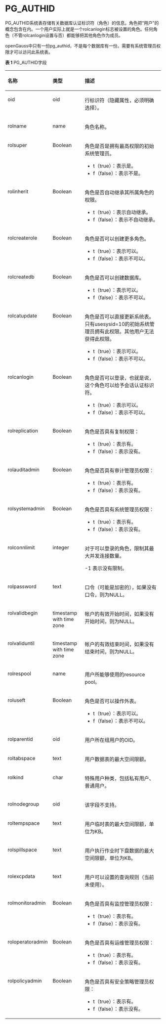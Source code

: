# PG\_AUTHID<a name="ZH-CN_TOPIC_0289900706"></a>

PG\_AUTHID系统表存储有关数据库认证标识符（角色）的信息。角色把“用户”的概念包含在内。一个用户实际上就是一个rolcanlogin标志被设置的角色。任何角色（不管rolcanlogin设置与否）都能够把其他角色作为成员。

openGauss中只有一份pg\_authid，不是每个数据库有一份。需要有系统管理员权限才可以访问此系统表。

**表 1**  PG\_AUTHID字段

<a name="zh-cn_topic_0283137725_zh-cn_topic_0237122273_zh-cn_topic_0059778259_t2fff231eb1ce4252816223b71602e6ab"></a>
<table><thead align="left"><tr id="zh-cn_topic_0283137725_zh-cn_topic_0237122273_zh-cn_topic_0059778259_r467d6af826104ad995f661de4948b1d2"><th class="cellrowborder" valign="top" width="20.49%" id="mcps1.2.4.1.1"><p id="zh-cn_topic_0283137725_zh-cn_topic_0237122273_zh-cn_topic_0059778259_aef2c923ff38241f2aeb0c5d9d1861107"><a name="zh-cn_topic_0283137725_zh-cn_topic_0237122273_zh-cn_topic_0059778259_aef2c923ff38241f2aeb0c5d9d1861107"></a><a name="zh-cn_topic_0283137725_zh-cn_topic_0237122273_zh-cn_topic_0059778259_aef2c923ff38241f2aeb0c5d9d1861107"></a>名称</p>
</th>
<th class="cellrowborder" valign="top" width="21.13%" id="mcps1.2.4.1.2"><p id="zh-cn_topic_0283137725_zh-cn_topic_0237122273_zh-cn_topic_0059778259_a09099cc88c3e4c808a9b05889733aa92"><a name="zh-cn_topic_0283137725_zh-cn_topic_0237122273_zh-cn_topic_0059778259_a09099cc88c3e4c808a9b05889733aa92"></a><a name="zh-cn_topic_0283137725_zh-cn_topic_0237122273_zh-cn_topic_0059778259_a09099cc88c3e4c808a9b05889733aa92"></a>类型</p>
</th>
<th class="cellrowborder" valign="top" width="58.379999999999995%" id="mcps1.2.4.1.3"><p id="zh-cn_topic_0283137725_zh-cn_topic_0237122273_zh-cn_topic_0059778259_a0f299de4ef4741fdad6f373eefec85e5"><a name="zh-cn_topic_0283137725_zh-cn_topic_0237122273_zh-cn_topic_0059778259_a0f299de4ef4741fdad6f373eefec85e5"></a><a name="zh-cn_topic_0283137725_zh-cn_topic_0237122273_zh-cn_topic_0059778259_a0f299de4ef4741fdad6f373eefec85e5"></a>描述</p>
</th>
</tr>
</thead>
<tbody><tr id="zh-cn_topic_0283137725_zh-cn_topic_0237122273_zh-cn_topic_0059778259_r2999ac14dd104c2f9556f5b1a257d068"><td class="cellrowborder" valign="top" width="20.49%" headers="mcps1.2.4.1.1 "><p id="zh-cn_topic_0283137725_zh-cn_topic_0237122273_zh-cn_topic_0059778259_a5a31d0f121244e7f893efcd027fe3df1"><a name="zh-cn_topic_0283137725_zh-cn_topic_0237122273_zh-cn_topic_0059778259_a5a31d0f121244e7f893efcd027fe3df1"></a><a name="zh-cn_topic_0283137725_zh-cn_topic_0237122273_zh-cn_topic_0059778259_a5a31d0f121244e7f893efcd027fe3df1"></a>oid</p>
</td>
<td class="cellrowborder" valign="top" width="21.13%" headers="mcps1.2.4.1.2 "><p id="zh-cn_topic_0283137725_zh-cn_topic_0237122273_zh-cn_topic_0059778259_a76e99ac8f3eb4810a5dec895a38ce0c3"><a name="zh-cn_topic_0283137725_zh-cn_topic_0237122273_zh-cn_topic_0059778259_a76e99ac8f3eb4810a5dec895a38ce0c3"></a><a name="zh-cn_topic_0283137725_zh-cn_topic_0237122273_zh-cn_topic_0059778259_a76e99ac8f3eb4810a5dec895a38ce0c3"></a>oid</p>
</td>
<td class="cellrowborder" valign="top" width="58.379999999999995%" headers="mcps1.2.4.1.3 "><p id="zh-cn_topic_0283137725_zh-cn_topic_0237122273_zh-cn_topic_0059778259_a12ae5fa1dc394b27ab6eeaa7f74f7120"><a name="zh-cn_topic_0283137725_zh-cn_topic_0237122273_zh-cn_topic_0059778259_a12ae5fa1dc394b27ab6eeaa7f74f7120"></a><a name="zh-cn_topic_0283137725_zh-cn_topic_0237122273_zh-cn_topic_0059778259_a12ae5fa1dc394b27ab6eeaa7f74f7120"></a>行标识符（隐藏属性，必须明确选择）。</p>
</td>
</tr>
<tr id="zh-cn_topic_0283137725_zh-cn_topic_0237122273_zh-cn_topic_0059778259_r34f541c8a9a84a3bb919158aa9f2c9dc"><td class="cellrowborder" valign="top" width="20.49%" headers="mcps1.2.4.1.1 "><p id="zh-cn_topic_0283137725_zh-cn_topic_0237122273_zh-cn_topic_0059778259_a2eb221a7d29e45a795857b755f467bf6"><a name="zh-cn_topic_0283137725_zh-cn_topic_0237122273_zh-cn_topic_0059778259_a2eb221a7d29e45a795857b755f467bf6"></a><a name="zh-cn_topic_0283137725_zh-cn_topic_0237122273_zh-cn_topic_0059778259_a2eb221a7d29e45a795857b755f467bf6"></a>rolname</p>
</td>
<td class="cellrowborder" valign="top" width="21.13%" headers="mcps1.2.4.1.2 "><p id="zh-cn_topic_0283137725_zh-cn_topic_0237122273_zh-cn_topic_0059778259_a54fa9a8f19a34f9db1138d97351e95ef"><a name="zh-cn_topic_0283137725_zh-cn_topic_0237122273_zh-cn_topic_0059778259_a54fa9a8f19a34f9db1138d97351e95ef"></a><a name="zh-cn_topic_0283137725_zh-cn_topic_0237122273_zh-cn_topic_0059778259_a54fa9a8f19a34f9db1138d97351e95ef"></a>name</p>
</td>
<td class="cellrowborder" valign="top" width="58.379999999999995%" headers="mcps1.2.4.1.3 "><p id="zh-cn_topic_0283137725_zh-cn_topic_0237122273_zh-cn_topic_0059778259_ada6702ab236c4991a6d289b31ef1b9a8"><a name="zh-cn_topic_0283137725_zh-cn_topic_0237122273_zh-cn_topic_0059778259_ada6702ab236c4991a6d289b31ef1b9a8"></a><a name="zh-cn_topic_0283137725_zh-cn_topic_0237122273_zh-cn_topic_0059778259_ada6702ab236c4991a6d289b31ef1b9a8"></a>角色名称。</p>
</td>
</tr>
<tr id="zh-cn_topic_0283137725_zh-cn_topic_0237122273_zh-cn_topic_0059778259_rd85d78d37d2446fc924699d7678576ac"><td class="cellrowborder" valign="top" width="20.49%" headers="mcps1.2.4.1.1 "><p id="zh-cn_topic_0283137725_zh-cn_topic_0237122273_zh-cn_topic_0059778259_a7cb8a3c2cac04f6f81a3c4c2f31c1705"><a name="zh-cn_topic_0283137725_zh-cn_topic_0237122273_zh-cn_topic_0059778259_a7cb8a3c2cac04f6f81a3c4c2f31c1705"></a><a name="zh-cn_topic_0283137725_zh-cn_topic_0237122273_zh-cn_topic_0059778259_a7cb8a3c2cac04f6f81a3c4c2f31c1705"></a>rolsuper</p>
</td>
<td class="cellrowborder" valign="top" width="21.13%" headers="mcps1.2.4.1.2 "><p id="zh-cn_topic_0283137725_zh-cn_topic_0237122273_zh-cn_topic_0059778259_a479fab130e4b480784110827905e9854"><a name="zh-cn_topic_0283137725_zh-cn_topic_0237122273_zh-cn_topic_0059778259_a479fab130e4b480784110827905e9854"></a><a name="zh-cn_topic_0283137725_zh-cn_topic_0237122273_zh-cn_topic_0059778259_a479fab130e4b480784110827905e9854"></a><span id="zh-cn_topic_0283137725_zh-cn_topic_0237122273_text1529361714267"><a name="zh-cn_topic_0283137725_zh-cn_topic_0237122273_text1529361714267"></a><a name="zh-cn_topic_0283137725_zh-cn_topic_0237122273_text1529361714267"></a>Boolean</span></p>
</td>
<td class="cellrowborder" valign="top" width="58.379999999999995%" headers="mcps1.2.4.1.3 "><p id="zh-cn_topic_0283137725_zh-cn_topic_0237122273_zh-cn_topic_0059778259_a7ac956554dd74c8f948a90ec1483d1fc"><a name="zh-cn_topic_0283137725_zh-cn_topic_0237122273_zh-cn_topic_0059778259_a7ac956554dd74c8f948a90ec1483d1fc"></a><a name="zh-cn_topic_0283137725_zh-cn_topic_0237122273_zh-cn_topic_0059778259_a7ac956554dd74c8f948a90ec1483d1fc"></a>角色是否是拥有最高权限的初始系统管理员。</p>
<a name="ul5981193915612"></a><a name="ul5981193915612"></a><ul id="ul5981193915612"><li>t（true）：表示是。</li><li>f（false）：表示不是。</li></ul>
</td>
</tr>
<tr id="zh-cn_topic_0283137725_zh-cn_topic_0237122273_zh-cn_topic_0059778259_r9eeee50a21f849d380a480d31f3de9f5"><td class="cellrowborder" valign="top" width="20.49%" headers="mcps1.2.4.1.1 "><p id="zh-cn_topic_0283137725_zh-cn_topic_0237122273_zh-cn_topic_0059778259_a9452c73058434f3ba59d675dfc958d9b"><a name="zh-cn_topic_0283137725_zh-cn_topic_0237122273_zh-cn_topic_0059778259_a9452c73058434f3ba59d675dfc958d9b"></a><a name="zh-cn_topic_0283137725_zh-cn_topic_0237122273_zh-cn_topic_0059778259_a9452c73058434f3ba59d675dfc958d9b"></a>rolinherit</p>
</td>
<td class="cellrowborder" valign="top" width="21.13%" headers="mcps1.2.4.1.2 "><p id="zh-cn_topic_0283137725_zh-cn_topic_0237122273_zh-cn_topic_0059778259_a44ca42bbe60249d38adb387aa97bc755"><a name="zh-cn_topic_0283137725_zh-cn_topic_0237122273_zh-cn_topic_0059778259_a44ca42bbe60249d38adb387aa97bc755"></a><a name="zh-cn_topic_0283137725_zh-cn_topic_0237122273_zh-cn_topic_0059778259_a44ca42bbe60249d38adb387aa97bc755"></a><span id="zh-cn_topic_0283137725_zh-cn_topic_0237122273_text21921218162620"><a name="zh-cn_topic_0283137725_zh-cn_topic_0237122273_text21921218162620"></a><a name="zh-cn_topic_0283137725_zh-cn_topic_0237122273_text21921218162620"></a>Boolean</span></p>
</td>
<td class="cellrowborder" valign="top" width="58.379999999999995%" headers="mcps1.2.4.1.3 "><p id="zh-cn_topic_0283137725_zh-cn_topic_0237122273_zh-cn_topic_0059778259_a811d1a6153bd4ea9bc201ebf6cf9f6e1"><a name="zh-cn_topic_0283137725_zh-cn_topic_0237122273_zh-cn_topic_0059778259_a811d1a6153bd4ea9bc201ebf6cf9f6e1"></a><a name="zh-cn_topic_0283137725_zh-cn_topic_0237122273_zh-cn_topic_0059778259_a811d1a6153bd4ea9bc201ebf6cf9f6e1"></a>角色是否自动继承其所属角色的权限。</p>
<a name="ul8180154418619"></a><a name="ul8180154418619"></a><ul id="ul8180154418619"><li>t（true）：表示自动继承。</li><li>f（false）：表示不自动继承。</li></ul>
</td>
</tr>
<tr id="zh-cn_topic_0283137725_zh-cn_topic_0237122273_zh-cn_topic_0059778259_r14f01b45e9534781bd2733322aa4a542"><td class="cellrowborder" valign="top" width="20.49%" headers="mcps1.2.4.1.1 "><p id="zh-cn_topic_0283137725_zh-cn_topic_0237122273_zh-cn_topic_0059778259_ac0a5d4117433499f8c642382b9da94de"><a name="zh-cn_topic_0283137725_zh-cn_topic_0237122273_zh-cn_topic_0059778259_ac0a5d4117433499f8c642382b9da94de"></a><a name="zh-cn_topic_0283137725_zh-cn_topic_0237122273_zh-cn_topic_0059778259_ac0a5d4117433499f8c642382b9da94de"></a>rolcreaterole</p>
</td>
<td class="cellrowborder" valign="top" width="21.13%" headers="mcps1.2.4.1.2 "><p id="zh-cn_topic_0283137725_zh-cn_topic_0237122273_zh-cn_topic_0059778259_a8a84bebdfc7b4f0094f554fc60d007be"><a name="zh-cn_topic_0283137725_zh-cn_topic_0237122273_zh-cn_topic_0059778259_a8a84bebdfc7b4f0094f554fc60d007be"></a><a name="zh-cn_topic_0283137725_zh-cn_topic_0237122273_zh-cn_topic_0059778259_a8a84bebdfc7b4f0094f554fc60d007be"></a><span id="zh-cn_topic_0283137725_zh-cn_topic_0237122273_text18824118192620"><a name="zh-cn_topic_0283137725_zh-cn_topic_0237122273_text18824118192620"></a><a name="zh-cn_topic_0283137725_zh-cn_topic_0237122273_text18824118192620"></a>Boolean</span></p>
</td>
<td class="cellrowborder" valign="top" width="58.379999999999995%" headers="mcps1.2.4.1.3 "><p id="zh-cn_topic_0283137725_zh-cn_topic_0237122273_zh-cn_topic_0059778259_ad10dec07af1440be83dd96a60e8357a3"><a name="zh-cn_topic_0283137725_zh-cn_topic_0237122273_zh-cn_topic_0059778259_ad10dec07af1440be83dd96a60e8357a3"></a><a name="zh-cn_topic_0283137725_zh-cn_topic_0237122273_zh-cn_topic_0059778259_ad10dec07af1440be83dd96a60e8357a3"></a>角色是否可以创建更多角色。</p>
<a name="ul103054472616"></a><a name="ul103054472616"></a><ul id="ul103054472616"><li>t（true）：表示可以。</li><li>f（false）：表示不可以。</li></ul>
</td>
</tr>
<tr id="zh-cn_topic_0283137725_zh-cn_topic_0237122273_zh-cn_topic_0059778259_r20b9def80c334b4bafc9c367b672bc5d"><td class="cellrowborder" valign="top" width="20.49%" headers="mcps1.2.4.1.1 "><p id="zh-cn_topic_0283137725_zh-cn_topic_0237122273_zh-cn_topic_0059778259_a242a39403389400abf108026898fd51c"><a name="zh-cn_topic_0283137725_zh-cn_topic_0237122273_zh-cn_topic_0059778259_a242a39403389400abf108026898fd51c"></a><a name="zh-cn_topic_0283137725_zh-cn_topic_0237122273_zh-cn_topic_0059778259_a242a39403389400abf108026898fd51c"></a>rolcreatedb</p>
</td>
<td class="cellrowborder" valign="top" width="21.13%" headers="mcps1.2.4.1.2 "><p id="zh-cn_topic_0283137725_zh-cn_topic_0237122273_zh-cn_topic_0059778259_aca1469acfaf240e583a60338e993ec00"><a name="zh-cn_topic_0283137725_zh-cn_topic_0237122273_zh-cn_topic_0059778259_aca1469acfaf240e583a60338e993ec00"></a><a name="zh-cn_topic_0283137725_zh-cn_topic_0237122273_zh-cn_topic_0059778259_aca1469acfaf240e583a60338e993ec00"></a><span id="zh-cn_topic_0283137725_zh-cn_topic_0237122273_text1258112198262"><a name="zh-cn_topic_0283137725_zh-cn_topic_0237122273_text1258112198262"></a><a name="zh-cn_topic_0283137725_zh-cn_topic_0237122273_text1258112198262"></a>Boolean</span></p>
</td>
<td class="cellrowborder" valign="top" width="58.379999999999995%" headers="mcps1.2.4.1.3 "><p id="zh-cn_topic_0283137725_zh-cn_topic_0237122273_zh-cn_topic_0059778259_a4eccc2b2b42d4bcba75f261f89e0ae20"><a name="zh-cn_topic_0283137725_zh-cn_topic_0237122273_zh-cn_topic_0059778259_a4eccc2b2b42d4bcba75f261f89e0ae20"></a><a name="zh-cn_topic_0283137725_zh-cn_topic_0237122273_zh-cn_topic_0059778259_a4eccc2b2b42d4bcba75f261f89e0ae20"></a>角色是否可以创建数据库。</p>
<a name="ul828095015614"></a><a name="ul828095015614"></a><ul id="ul828095015614"><li>t（true）：表示可以。</li><li>f（false）：表示不可以。</li></ul>
</td>
</tr>
<tr id="zh-cn_topic_0283137725_zh-cn_topic_0237122273_zh-cn_topic_0059778259_r804e00eb30954331a7eee6d54e3a46ab"><td class="cellrowborder" valign="top" width="20.49%" headers="mcps1.2.4.1.1 "><p id="zh-cn_topic_0283137725_zh-cn_topic_0237122273_zh-cn_topic_0059778259_a949068ab084242aaa754082c74703b23"><a name="zh-cn_topic_0283137725_zh-cn_topic_0237122273_zh-cn_topic_0059778259_a949068ab084242aaa754082c74703b23"></a><a name="zh-cn_topic_0283137725_zh-cn_topic_0237122273_zh-cn_topic_0059778259_a949068ab084242aaa754082c74703b23"></a>rolcatupdate</p>
</td>
<td class="cellrowborder" valign="top" width="21.13%" headers="mcps1.2.4.1.2 "><p id="zh-cn_topic_0283137725_zh-cn_topic_0237122273_zh-cn_topic_0059778259_acba73cb2a60b470eb223b11fcb9df617"><a name="zh-cn_topic_0283137725_zh-cn_topic_0237122273_zh-cn_topic_0059778259_acba73cb2a60b470eb223b11fcb9df617"></a><a name="zh-cn_topic_0283137725_zh-cn_topic_0237122273_zh-cn_topic_0059778259_acba73cb2a60b470eb223b11fcb9df617"></a><span id="zh-cn_topic_0283137725_zh-cn_topic_0237122273_text8141152032618"><a name="zh-cn_topic_0283137725_zh-cn_topic_0237122273_text8141152032618"></a><a name="zh-cn_topic_0283137725_zh-cn_topic_0237122273_text8141152032618"></a>Boolean</span></p>
</td>
<td class="cellrowborder" valign="top" width="58.379999999999995%" headers="mcps1.2.4.1.3 "><p id="zh-cn_topic_0283137725_zh-cn_topic_0237122273_zh-cn_topic_0059778259_a99ef9ae1689f41f1ac8d15338dd526ae"><a name="zh-cn_topic_0283137725_zh-cn_topic_0237122273_zh-cn_topic_0059778259_a99ef9ae1689f41f1ac8d15338dd526ae"></a><a name="zh-cn_topic_0283137725_zh-cn_topic_0237122273_zh-cn_topic_0059778259_a99ef9ae1689f41f1ac8d15338dd526ae"></a>角色是否可以直接更新系统表。只有usesysid=10的初始系统管理员拥有此权限。其他用户无法获得此权限。</p>
<a name="ul566571518913"></a><a name="ul566571518913"></a><ul id="ul566571518913"><li>t（true）：表示可以。</li><li>f（false）：表示不可以。</li></ul>
</td>
</tr>
<tr id="zh-cn_topic_0283137725_zh-cn_topic_0237122273_zh-cn_topic_0059778259_rafcd772d10774a88a5f7371392cacefb"><td class="cellrowborder" valign="top" width="20.49%" headers="mcps1.2.4.1.1 "><p id="zh-cn_topic_0283137725_zh-cn_topic_0237122273_zh-cn_topic_0059778259_ae90becfd97b849d89b84e1f6ab23ffbe"><a name="zh-cn_topic_0283137725_zh-cn_topic_0237122273_zh-cn_topic_0059778259_ae90becfd97b849d89b84e1f6ab23ffbe"></a><a name="zh-cn_topic_0283137725_zh-cn_topic_0237122273_zh-cn_topic_0059778259_ae90becfd97b849d89b84e1f6ab23ffbe"></a>rolcanlogin</p>
</td>
<td class="cellrowborder" valign="top" width="21.13%" headers="mcps1.2.4.1.2 "><p id="zh-cn_topic_0283137725_zh-cn_topic_0237122273_zh-cn_topic_0059778259_a156553ecf56b4c2193bb3be605a60906"><a name="zh-cn_topic_0283137725_zh-cn_topic_0237122273_zh-cn_topic_0059778259_a156553ecf56b4c2193bb3be605a60906"></a><a name="zh-cn_topic_0283137725_zh-cn_topic_0237122273_zh-cn_topic_0059778259_a156553ecf56b4c2193bb3be605a60906"></a><span id="zh-cn_topic_0283137725_zh-cn_topic_0237122273_text939232018269"><a name="zh-cn_topic_0283137725_zh-cn_topic_0237122273_text939232018269"></a><a name="zh-cn_topic_0283137725_zh-cn_topic_0237122273_text939232018269"></a>Boolean</span></p>
</td>
<td class="cellrowborder" valign="top" width="58.379999999999995%" headers="mcps1.2.4.1.3 "><p id="zh-cn_topic_0283137725_zh-cn_topic_0237122273_zh-cn_topic_0059778259_af4d082857d17417189ad0f8897767b43"><a name="zh-cn_topic_0283137725_zh-cn_topic_0237122273_zh-cn_topic_0059778259_af4d082857d17417189ad0f8897767b43"></a><a name="zh-cn_topic_0283137725_zh-cn_topic_0237122273_zh-cn_topic_0059778259_af4d082857d17417189ad0f8897767b43"></a>角色是否可以登录，也就是说，这个角色可以给予会话认证标识符。</p>
<a name="ul77501918898"></a><a name="ul77501918898"></a><ul id="ul77501918898"><li>t（true）：表示可以。</li><li>f（false）：表示不可以。</li></ul>
</td>
</tr>
<tr id="zh-cn_topic_0283137725_zh-cn_topic_0237122273_zh-cn_topic_0059778259_rcc0c0f04c5ba4c00ba7eb1066e4d8fb2"><td class="cellrowborder" valign="top" width="20.49%" headers="mcps1.2.4.1.1 "><p id="zh-cn_topic_0283137725_zh-cn_topic_0237122273_zh-cn_topic_0059778259_ae8973b6667794914908d709da58c1003"><a name="zh-cn_topic_0283137725_zh-cn_topic_0237122273_zh-cn_topic_0059778259_ae8973b6667794914908d709da58c1003"></a><a name="zh-cn_topic_0283137725_zh-cn_topic_0237122273_zh-cn_topic_0059778259_ae8973b6667794914908d709da58c1003"></a>rolreplication</p>
</td>
<td class="cellrowborder" valign="top" width="21.13%" headers="mcps1.2.4.1.2 "><p id="zh-cn_topic_0283137725_zh-cn_topic_0237122273_zh-cn_topic_0059778259_abfbf36bfbd2b40058538f6b7ef8ab40a"><a name="zh-cn_topic_0283137725_zh-cn_topic_0237122273_zh-cn_topic_0059778259_abfbf36bfbd2b40058538f6b7ef8ab40a"></a><a name="zh-cn_topic_0283137725_zh-cn_topic_0237122273_zh-cn_topic_0059778259_abfbf36bfbd2b40058538f6b7ef8ab40a"></a><span id="zh-cn_topic_0283137725_zh-cn_topic_0237122273_text154561618142811"><a name="zh-cn_topic_0283137725_zh-cn_topic_0237122273_text154561618142811"></a><a name="zh-cn_topic_0283137725_zh-cn_topic_0237122273_text154561618142811"></a>Boolean</span></p>
</td>
<td class="cellrowborder" valign="top" width="58.379999999999995%" headers="mcps1.2.4.1.3 "><p id="zh-cn_topic_0283137725_zh-cn_topic_0237122273_zh-cn_topic_0059778259_abafd18527b4241d79bf432437152e8f3"><a name="zh-cn_topic_0283137725_zh-cn_topic_0237122273_zh-cn_topic_0059778259_abafd18527b4241d79bf432437152e8f3"></a><a name="zh-cn_topic_0283137725_zh-cn_topic_0237122273_zh-cn_topic_0059778259_abafd18527b4241d79bf432437152e8f3"></a>角色是否具有复制权限：</p>
<a name="ul74191217181317"></a><a name="ul74191217181317"></a><ul id="ul74191217181317"><li>t（true）：表示有。</li><li>f（false）：表示没有。</li></ul>
</td>
</tr>
<tr id="zh-cn_topic_0283137725_zh-cn_topic_0237122273_zh-cn_topic_0059778259_ra9ea4c9f35574b62a0e587ee1f72a666"><td class="cellrowborder" valign="top" width="20.49%" headers="mcps1.2.4.1.1 "><p id="zh-cn_topic_0283137725_zh-cn_topic_0237122273_zh-cn_topic_0059778259_a40d57eee5b90438294723a59ce0aae56"><a name="zh-cn_topic_0283137725_zh-cn_topic_0237122273_zh-cn_topic_0059778259_a40d57eee5b90438294723a59ce0aae56"></a><a name="zh-cn_topic_0283137725_zh-cn_topic_0237122273_zh-cn_topic_0059778259_a40d57eee5b90438294723a59ce0aae56"></a>rolauditadmin</p>
</td>
<td class="cellrowborder" valign="top" width="21.13%" headers="mcps1.2.4.1.2 "><p id="zh-cn_topic_0283137725_zh-cn_topic_0237122273_zh-cn_topic_0059778259_aaf2b96e107c3415cab46affd03a409ef"><a name="zh-cn_topic_0283137725_zh-cn_topic_0237122273_zh-cn_topic_0059778259_aaf2b96e107c3415cab46affd03a409ef"></a><a name="zh-cn_topic_0283137725_zh-cn_topic_0237122273_zh-cn_topic_0059778259_aaf2b96e107c3415cab46affd03a409ef"></a><span id="zh-cn_topic_0283137725_zh-cn_topic_0237122273_text3787113812318"><a name="zh-cn_topic_0283137725_zh-cn_topic_0237122273_text3787113812318"></a><a name="zh-cn_topic_0283137725_zh-cn_topic_0237122273_text3787113812318"></a>Boolean</span></p>
</td>
<td class="cellrowborder" valign="top" width="58.379999999999995%" headers="mcps1.2.4.1.3 "><p id="zh-cn_topic_0283137725_zh-cn_topic_0237122273_zh-cn_topic_0059778259_a41d4ed926499443db78b94fb3a7269e3"><a name="zh-cn_topic_0283137725_zh-cn_topic_0237122273_zh-cn_topic_0059778259_a41d4ed926499443db78b94fb3a7269e3"></a><a name="zh-cn_topic_0283137725_zh-cn_topic_0237122273_zh-cn_topic_0059778259_a41d4ed926499443db78b94fb3a7269e3"></a>角色是否具有审计管理员权限：</p>
<a name="ul443911410138"></a><a name="ul443911410138"></a><ul id="ul443911410138"><li>t（true）：表示有。</li><li>f（false）：表示没有。</li></ul>
</td>
</tr>
<tr id="zh-cn_topic_0283137725_zh-cn_topic_0237122273_zh-cn_topic_0059778259_re786a5d5da1e4926b5de9bc98fb17351"><td class="cellrowborder" valign="top" width="20.49%" headers="mcps1.2.4.1.1 "><p id="zh-cn_topic_0283137725_zh-cn_topic_0237122273_zh-cn_topic_0059778259_aa2a1436e95684c68b1b4aae79ee6a685"><a name="zh-cn_topic_0283137725_zh-cn_topic_0237122273_zh-cn_topic_0059778259_aa2a1436e95684c68b1b4aae79ee6a685"></a><a name="zh-cn_topic_0283137725_zh-cn_topic_0237122273_zh-cn_topic_0059778259_aa2a1436e95684c68b1b4aae79ee6a685"></a>rolsystemadmin</p>
</td>
<td class="cellrowborder" valign="top" width="21.13%" headers="mcps1.2.4.1.2 "><p id="zh-cn_topic_0283137725_zh-cn_topic_0237122273_zh-cn_topic_0059778259_ae7401e3cddd44e268dc3c60a4ec8a912"><a name="zh-cn_topic_0283137725_zh-cn_topic_0237122273_zh-cn_topic_0059778259_ae7401e3cddd44e268dc3c60a4ec8a912"></a><a name="zh-cn_topic_0283137725_zh-cn_topic_0237122273_zh-cn_topic_0059778259_ae7401e3cddd44e268dc3c60a4ec8a912"></a><span id="zh-cn_topic_0283137725_zh-cn_topic_0237122273_text142514409319"><a name="zh-cn_topic_0283137725_zh-cn_topic_0237122273_text142514409319"></a><a name="zh-cn_topic_0283137725_zh-cn_topic_0237122273_text142514409319"></a>Boolean</span></p>
</td>
<td class="cellrowborder" valign="top" width="58.379999999999995%" headers="mcps1.2.4.1.3 "><p id="zh-cn_topic_0283137725_zh-cn_topic_0237122273_zh-cn_topic_0059778259_a439b425286cf40caa81b17d5db646b04"><a name="zh-cn_topic_0283137725_zh-cn_topic_0237122273_zh-cn_topic_0059778259_a439b425286cf40caa81b17d5db646b04"></a><a name="zh-cn_topic_0283137725_zh-cn_topic_0237122273_zh-cn_topic_0059778259_a439b425286cf40caa81b17d5db646b04"></a>角色是否具有系统管理员权限：</p>
<a name="ul72343150142"></a><a name="ul72343150142"></a><ul id="ul72343150142"><li>t（true）：表示有。</li><li>f（false）：表示没有。</li></ul>
</td>
</tr>
<tr id="zh-cn_topic_0283137725_zh-cn_topic_0237122273_zh-cn_topic_0059778259_r4595c950805246f794643eff37da790f"><td class="cellrowborder" valign="top" width="20.49%" headers="mcps1.2.4.1.1 "><p id="zh-cn_topic_0283137725_zh-cn_topic_0237122273_zh-cn_topic_0059778259_adc0c6df07a624d9c82418e035092f4f6"><a name="zh-cn_topic_0283137725_zh-cn_topic_0237122273_zh-cn_topic_0059778259_adc0c6df07a624d9c82418e035092f4f6"></a><a name="zh-cn_topic_0283137725_zh-cn_topic_0237122273_zh-cn_topic_0059778259_adc0c6df07a624d9c82418e035092f4f6"></a>rolconnlimit</p>
</td>
<td class="cellrowborder" valign="top" width="21.13%" headers="mcps1.2.4.1.2 "><p id="zh-cn_topic_0283137725_zh-cn_topic_0237122273_zh-cn_topic_0059778259_ac52abcd2ce874ef1a30c8e4a90bbc708"><a name="zh-cn_topic_0283137725_zh-cn_topic_0237122273_zh-cn_topic_0059778259_ac52abcd2ce874ef1a30c8e4a90bbc708"></a><a name="zh-cn_topic_0283137725_zh-cn_topic_0237122273_zh-cn_topic_0059778259_ac52abcd2ce874ef1a30c8e4a90bbc708"></a>integer</p>
</td>
<td class="cellrowborder" valign="top" width="58.379999999999995%" headers="mcps1.2.4.1.3 "><p id="zh-cn_topic_0283137725_zh-cn_topic_0237122273_zh-cn_topic_0059778259_a2c735a9965624bc79073c147653ce48e"><a name="zh-cn_topic_0283137725_zh-cn_topic_0237122273_zh-cn_topic_0059778259_a2c735a9965624bc79073c147653ce48e"></a><a name="zh-cn_topic_0283137725_zh-cn_topic_0237122273_zh-cn_topic_0059778259_a2c735a9965624bc79073c147653ce48e"></a>对于可以登录的角色，限制其最大并发连接数量。</p>
<p id="zh-cn_topic_0283137725_zh-cn_topic_0237122273_zh-cn_topic_0059778259_a685a95411d9549f0a5ded5362f10ef3e"><a name="zh-cn_topic_0283137725_zh-cn_topic_0237122273_zh-cn_topic_0059778259_a685a95411d9549f0a5ded5362f10ef3e"></a><a name="zh-cn_topic_0283137725_zh-cn_topic_0237122273_zh-cn_topic_0059778259_a685a95411d9549f0a5ded5362f10ef3e"></a>-1 表示没有限制。</p>
</td>
</tr>
<tr id="zh-cn_topic_0283137725_zh-cn_topic_0237122273_zh-cn_topic_0059778259_r6275ffffc4c54a7fbf734510c7f6f6a2"><td class="cellrowborder" valign="top" width="20.49%" headers="mcps1.2.4.1.1 "><p id="zh-cn_topic_0283137725_zh-cn_topic_0237122273_zh-cn_topic_0059778259_aa029549c40934a86a1d87aeba4384888"><a name="zh-cn_topic_0283137725_zh-cn_topic_0237122273_zh-cn_topic_0059778259_aa029549c40934a86a1d87aeba4384888"></a><a name="zh-cn_topic_0283137725_zh-cn_topic_0237122273_zh-cn_topic_0059778259_aa029549c40934a86a1d87aeba4384888"></a>rolpassword</p>
</td>
<td class="cellrowborder" valign="top" width="21.13%" headers="mcps1.2.4.1.2 "><p id="zh-cn_topic_0283137725_zh-cn_topic_0237122273_zh-cn_topic_0059778259_a2eff02923c314d689c9dc2d1487de41c"><a name="zh-cn_topic_0283137725_zh-cn_topic_0237122273_zh-cn_topic_0059778259_a2eff02923c314d689c9dc2d1487de41c"></a><a name="zh-cn_topic_0283137725_zh-cn_topic_0237122273_zh-cn_topic_0059778259_a2eff02923c314d689c9dc2d1487de41c"></a>text</p>
</td>
<td class="cellrowborder" valign="top" width="58.379999999999995%" headers="mcps1.2.4.1.3 "><p id="zh-cn_topic_0283137725_zh-cn_topic_0237122273_zh-cn_topic_0059778259_a9cf0bb3ca6eb4932b190388ddf51b32b"><a name="zh-cn_topic_0283137725_zh-cn_topic_0237122273_zh-cn_topic_0059778259_a9cf0bb3ca6eb4932b190388ddf51b32b"></a><a name="zh-cn_topic_0283137725_zh-cn_topic_0237122273_zh-cn_topic_0059778259_a9cf0bb3ca6eb4932b190388ddf51b32b"></a>口令（可能是加密的），如果没有口令，则为NULL。</p>
</td>
</tr>
<tr id="zh-cn_topic_0283137725_zh-cn_topic_0237122273_zh-cn_topic_0059778259_r5c73cff5463e4071901ce4872d446303"><td class="cellrowborder" valign="top" width="20.49%" headers="mcps1.2.4.1.1 "><p id="zh-cn_topic_0283137725_zh-cn_topic_0237122273_zh-cn_topic_0059778259_a873c0bae5ab24116ab4e3f2e4a54465e"><a name="zh-cn_topic_0283137725_zh-cn_topic_0237122273_zh-cn_topic_0059778259_a873c0bae5ab24116ab4e3f2e4a54465e"></a><a name="zh-cn_topic_0283137725_zh-cn_topic_0237122273_zh-cn_topic_0059778259_a873c0bae5ab24116ab4e3f2e4a54465e"></a>rolvalidbegin</p>
</td>
<td class="cellrowborder" valign="top" width="21.13%" headers="mcps1.2.4.1.2 "><p id="zh-cn_topic_0283137725_zh-cn_topic_0237122273_zh-cn_topic_0059778259_a31cd0cbfad4a46bd8c7cdad0b0c98488"><a name="zh-cn_topic_0283137725_zh-cn_topic_0237122273_zh-cn_topic_0059778259_a31cd0cbfad4a46bd8c7cdad0b0c98488"></a><a name="zh-cn_topic_0283137725_zh-cn_topic_0237122273_zh-cn_topic_0059778259_a31cd0cbfad4a46bd8c7cdad0b0c98488"></a>timestamp with time zone</p>
</td>
<td class="cellrowborder" valign="top" width="58.379999999999995%" headers="mcps1.2.4.1.3 "><p id="zh-cn_topic_0283137725_zh-cn_topic_0237122273_zh-cn_topic_0059778259_ab5eefe10320347e4974ef8879d5a5ea7"><a name="zh-cn_topic_0283137725_zh-cn_topic_0237122273_zh-cn_topic_0059778259_ab5eefe10320347e4974ef8879d5a5ea7"></a><a name="zh-cn_topic_0283137725_zh-cn_topic_0237122273_zh-cn_topic_0059778259_ab5eefe10320347e4974ef8879d5a5ea7"></a>帐户的有效开始时间，如果没有开始时间，则为NULL。</p>
</td>
</tr>
<tr id="zh-cn_topic_0283137725_zh-cn_topic_0237122273_zh-cn_topic_0059778259_rcef9664e7d224e21b2b1301492253bfd"><td class="cellrowborder" valign="top" width="20.49%" headers="mcps1.2.4.1.1 "><p id="zh-cn_topic_0283137725_zh-cn_topic_0237122273_zh-cn_topic_0059778259_a1a48e86da63c4d44931209916fd78149"><a name="zh-cn_topic_0283137725_zh-cn_topic_0237122273_zh-cn_topic_0059778259_a1a48e86da63c4d44931209916fd78149"></a><a name="zh-cn_topic_0283137725_zh-cn_topic_0237122273_zh-cn_topic_0059778259_a1a48e86da63c4d44931209916fd78149"></a>rolvaliduntil</p>
</td>
<td class="cellrowborder" valign="top" width="21.13%" headers="mcps1.2.4.1.2 "><p id="zh-cn_topic_0283137725_zh-cn_topic_0237122273_zh-cn_topic_0059778259_af337857b8f854192a4f6212a7b6efe0f"><a name="zh-cn_topic_0283137725_zh-cn_topic_0237122273_zh-cn_topic_0059778259_af337857b8f854192a4f6212a7b6efe0f"></a><a name="zh-cn_topic_0283137725_zh-cn_topic_0237122273_zh-cn_topic_0059778259_af337857b8f854192a4f6212a7b6efe0f"></a>timestamp with time zone</p>
</td>
<td class="cellrowborder" valign="top" width="58.379999999999995%" headers="mcps1.2.4.1.3 "><p id="zh-cn_topic_0283137725_zh-cn_topic_0237122273_zh-cn_topic_0059778259_a92707bcd8cfa43c2bcc5df409261e4af"><a name="zh-cn_topic_0283137725_zh-cn_topic_0237122273_zh-cn_topic_0059778259_a92707bcd8cfa43c2bcc5df409261e4af"></a><a name="zh-cn_topic_0283137725_zh-cn_topic_0237122273_zh-cn_topic_0059778259_a92707bcd8cfa43c2bcc5df409261e4af"></a>帐户的有效结束时间，如果没有结束时间，则为NULL。</p>
</td>
</tr>
<tr id="zh-cn_topic_0283137725_zh-cn_topic_0237122273_row3509919141536"><td class="cellrowborder" valign="top" width="20.49%" headers="mcps1.2.4.1.1 "><p id="zh-cn_topic_0283137725_zh-cn_topic_0237122273_p7182303141542"><a name="zh-cn_topic_0283137725_zh-cn_topic_0237122273_p7182303141542"></a><a name="zh-cn_topic_0283137725_zh-cn_topic_0237122273_p7182303141542"></a>rolrespool</p>
</td>
<td class="cellrowborder" valign="top" width="21.13%" headers="mcps1.2.4.1.2 "><p id="zh-cn_topic_0283137725_zh-cn_topic_0237122273_p44895689141542"><a name="zh-cn_topic_0283137725_zh-cn_topic_0237122273_p44895689141542"></a><a name="zh-cn_topic_0283137725_zh-cn_topic_0237122273_p44895689141542"></a>name</p>
</td>
<td class="cellrowborder" valign="top" width="58.379999999999995%" headers="mcps1.2.4.1.3 "><p id="zh-cn_topic_0283137725_zh-cn_topic_0237122273_p12672183141542"><a name="zh-cn_topic_0283137725_zh-cn_topic_0237122273_p12672183141542"></a><a name="zh-cn_topic_0283137725_zh-cn_topic_0237122273_p12672183141542"></a>用户所能够使用的resource pool。</p>
</td>
</tr>
<tr id="zh-cn_topic_0283137725_zh-cn_topic_0237122273_zh-cn_topic_0059778259_row43420215173144"><td class="cellrowborder" valign="top" width="20.49%" headers="mcps1.2.4.1.1 "><p id="zh-cn_topic_0283137725_zh-cn_topic_0237122273_zh-cn_topic_0059778259_p27376539173144"><a name="zh-cn_topic_0283137725_zh-cn_topic_0237122273_zh-cn_topic_0059778259_p27376539173144"></a><a name="zh-cn_topic_0283137725_zh-cn_topic_0237122273_zh-cn_topic_0059778259_p27376539173144"></a>roluseft</p>
</td>
<td class="cellrowborder" valign="top" width="21.13%" headers="mcps1.2.4.1.2 "><p id="zh-cn_topic_0283137725_zh-cn_topic_0237122273_zh-cn_topic_0059778259_p2907150173144"><a name="zh-cn_topic_0283137725_zh-cn_topic_0237122273_zh-cn_topic_0059778259_p2907150173144"></a><a name="zh-cn_topic_0283137725_zh-cn_topic_0237122273_zh-cn_topic_0059778259_p2907150173144"></a><span id="zh-cn_topic_0283137725_zh-cn_topic_0237122273_text634791132812"><a name="zh-cn_topic_0283137725_zh-cn_topic_0237122273_text634791132812"></a><a name="zh-cn_topic_0283137725_zh-cn_topic_0237122273_text634791132812"></a>Boolean</span></p>
</td>
<td class="cellrowborder" valign="top" width="58.379999999999995%" headers="mcps1.2.4.1.3 "><p id="zh-cn_topic_0283137725_zh-cn_topic_0237122273_zh-cn_topic_0059778259_p34152635173144"><a name="zh-cn_topic_0283137725_zh-cn_topic_0237122273_zh-cn_topic_0059778259_p34152635173144"></a><a name="zh-cn_topic_0283137725_zh-cn_topic_0237122273_zh-cn_topic_0059778259_p34152635173144"></a>角色是否可以操作外表。</p>
<a name="ul10653131519531"></a><a name="ul10653131519531"></a><ul id="ul10653131519531"><li>t（true）：表示可以。</li><li>f（false）：表示不可以。</li></ul>
</td>
</tr>
<tr id="zh-cn_topic_0283137725_zh-cn_topic_0237122273_zh-cn_topic_0059778259_row6971470163636"><td class="cellrowborder" valign="top" width="20.49%" headers="mcps1.2.4.1.1 "><p id="zh-cn_topic_0283137725_zh-cn_topic_0237122273_zh-cn_topic_0059778259_p62743233163636"><a name="zh-cn_topic_0283137725_zh-cn_topic_0237122273_zh-cn_topic_0059778259_p62743233163636"></a><a name="zh-cn_topic_0283137725_zh-cn_topic_0237122273_zh-cn_topic_0059778259_p62743233163636"></a>rolparentid</p>
</td>
<td class="cellrowborder" valign="top" width="21.13%" headers="mcps1.2.4.1.2 "><p id="zh-cn_topic_0283137725_zh-cn_topic_0237122273_zh-cn_topic_0059778259_p49037093163636"><a name="zh-cn_topic_0283137725_zh-cn_topic_0237122273_zh-cn_topic_0059778259_p49037093163636"></a><a name="zh-cn_topic_0283137725_zh-cn_topic_0237122273_zh-cn_topic_0059778259_p49037093163636"></a>oid</p>
</td>
<td class="cellrowborder" valign="top" width="58.379999999999995%" headers="mcps1.2.4.1.3 "><p id="zh-cn_topic_0283137725_zh-cn_topic_0237122273_zh-cn_topic_0059778259_p12581590163636"><a name="zh-cn_topic_0283137725_zh-cn_topic_0237122273_zh-cn_topic_0059778259_p12581590163636"></a><a name="zh-cn_topic_0283137725_zh-cn_topic_0237122273_zh-cn_topic_0059778259_p12581590163636"></a>用户所在组用户的OID。</p>
</td>
</tr>
<tr id="zh-cn_topic_0283137725_zh-cn_topic_0237122273_row57051258195917"><td class="cellrowborder" valign="top" width="20.49%" headers="mcps1.2.4.1.1 "><p id="zh-cn_topic_0283137725_zh-cn_topic_0237122273_p19706158205920"><a name="zh-cn_topic_0283137725_zh-cn_topic_0237122273_p19706158205920"></a><a name="zh-cn_topic_0283137725_zh-cn_topic_0237122273_p19706158205920"></a>roltabspace</p>
</td>
<td class="cellrowborder" valign="top" width="21.13%" headers="mcps1.2.4.1.2 "><p id="zh-cn_topic_0283137725_zh-cn_topic_0237122273_p1070655815910"><a name="zh-cn_topic_0283137725_zh-cn_topic_0237122273_p1070655815910"></a><a name="zh-cn_topic_0283137725_zh-cn_topic_0237122273_p1070655815910"></a>text</p>
</td>
<td class="cellrowborder" valign="top" width="58.379999999999995%" headers="mcps1.2.4.1.3 "><p id="zh-cn_topic_0283137725_zh-cn_topic_0237122273_p147061658125913"><a name="zh-cn_topic_0283137725_zh-cn_topic_0237122273_p147061658125913"></a><a name="zh-cn_topic_0283137725_zh-cn_topic_0237122273_p147061658125913"></a>用户数据表的最大空间限额。</p>
</td>
</tr>
<tr id="zh-cn_topic_0283137725_zh-cn_topic_0237122273_row55621534164613"><td class="cellrowborder" valign="top" width="20.49%" headers="mcps1.2.4.1.1 "><p id="zh-cn_topic_0283137725_zh-cn_topic_0237122273_p1056233418468"><a name="zh-cn_topic_0283137725_zh-cn_topic_0237122273_p1056233418468"></a><a name="zh-cn_topic_0283137725_zh-cn_topic_0237122273_p1056233418468"></a>rolkind</p>
</td>
<td class="cellrowborder" valign="top" width="21.13%" headers="mcps1.2.4.1.2 "><p id="zh-cn_topic_0283137725_zh-cn_topic_0237122273_p15562534184611"><a name="zh-cn_topic_0283137725_zh-cn_topic_0237122273_p15562534184611"></a><a name="zh-cn_topic_0283137725_zh-cn_topic_0237122273_p15562534184611"></a>char</p>
</td>
<td class="cellrowborder" valign="top" width="58.379999999999995%" headers="mcps1.2.4.1.3 "><p id="zh-cn_topic_0283137725_zh-cn_topic_0237122273_p456253474619"><a name="zh-cn_topic_0283137725_zh-cn_topic_0237122273_p456253474619"></a><a name="zh-cn_topic_0283137725_zh-cn_topic_0237122273_p456253474619"></a>特殊用户种类，包括私有用户、普通用户。</p>
</td>
</tr>
<tr id="zh-cn_topic_0283137725_zh-cn_topic_0237122273_row5348358161620"><td class="cellrowborder" valign="top" width="20.49%" headers="mcps1.2.4.1.1 "><p id="zh-cn_topic_0283137725_zh-cn_topic_0237122273_p834911585167"><a name="zh-cn_topic_0283137725_zh-cn_topic_0237122273_p834911585167"></a><a name="zh-cn_topic_0283137725_zh-cn_topic_0237122273_p834911585167"></a>rolnodegroup</p>
</td>
<td class="cellrowborder" valign="top" width="21.13%" headers="mcps1.2.4.1.2 "><p id="zh-cn_topic_0283137725_zh-cn_topic_0237122273_p434935811613"><a name="zh-cn_topic_0283137725_zh-cn_topic_0237122273_p434935811613"></a><a name="zh-cn_topic_0283137725_zh-cn_topic_0237122273_p434935811613"></a>oid</p>
</td>
<td class="cellrowborder" valign="top" width="58.379999999999995%" headers="mcps1.2.4.1.3 "><p id="zh-cn_topic_0283137725_zh-cn_topic_0237122273_p17350258191614"><a name="zh-cn_topic_0283137725_zh-cn_topic_0237122273_p17350258191614"></a><a name="zh-cn_topic_0283137725_zh-cn_topic_0237122273_p17350258191614"></a>该字段不支持。</p>
</td>
</tr>
<tr id="zh-cn_topic_0283137725_zh-cn_topic_0237122273_row1621682310719"><td class="cellrowborder" valign="top" width="20.49%" headers="mcps1.2.4.1.1 "><p id="zh-cn_topic_0283137725_zh-cn_topic_0237122273_p182174233713"><a name="zh-cn_topic_0283137725_zh-cn_topic_0237122273_p182174233713"></a><a name="zh-cn_topic_0283137725_zh-cn_topic_0237122273_p182174233713"></a>roltempspace</p>
</td>
<td class="cellrowborder" valign="top" width="21.13%" headers="mcps1.2.4.1.2 "><p id="zh-cn_topic_0283137725_zh-cn_topic_0237122273_p121711231579"><a name="zh-cn_topic_0283137725_zh-cn_topic_0237122273_p121711231579"></a><a name="zh-cn_topic_0283137725_zh-cn_topic_0237122273_p121711231579"></a>text</p>
</td>
<td class="cellrowborder" valign="top" width="58.379999999999995%" headers="mcps1.2.4.1.3 "><p id="zh-cn_topic_0283137725_zh-cn_topic_0237122273_p1721822320711"><a name="zh-cn_topic_0283137725_zh-cn_topic_0237122273_p1721822320711"></a><a name="zh-cn_topic_0283137725_zh-cn_topic_0237122273_p1721822320711"></a>用户临时表的最大空间限额，单位为KB。</p>
</td>
</tr>
<tr id="zh-cn_topic_0283137725_zh-cn_topic_0237122273_row9541428576"><td class="cellrowborder" valign="top" width="20.49%" headers="mcps1.2.4.1.1 "><p id="zh-cn_topic_0283137725_zh-cn_topic_0237122273_p145417282716"><a name="zh-cn_topic_0283137725_zh-cn_topic_0237122273_p145417282716"></a><a name="zh-cn_topic_0283137725_zh-cn_topic_0237122273_p145417282716"></a>rolspillspace</p>
</td>
<td class="cellrowborder" valign="top" width="21.13%" headers="mcps1.2.4.1.2 "><p id="zh-cn_topic_0283137725_zh-cn_topic_0237122273_p11542284716"><a name="zh-cn_topic_0283137725_zh-cn_topic_0237122273_p11542284716"></a><a name="zh-cn_topic_0283137725_zh-cn_topic_0237122273_p11542284716"></a>text</p>
</td>
<td class="cellrowborder" valign="top" width="58.379999999999995%" headers="mcps1.2.4.1.3 "><p id="zh-cn_topic_0283137725_zh-cn_topic_0237122273_p15541328974"><a name="zh-cn_topic_0283137725_zh-cn_topic_0237122273_p15541328974"></a><a name="zh-cn_topic_0283137725_zh-cn_topic_0237122273_p15541328974"></a>用户执行作业时下盘数据的最大空间限额，单位为KB。</p>
</td>
</tr>
<tr id="zh-cn_topic_0283137725_zh-cn_topic_0237122273_row163371833071"><td class="cellrowborder" valign="top" width="20.49%" headers="mcps1.2.4.1.1 "><p id="zh-cn_topic_0283137725_zh-cn_topic_0237122273_p8337333476"><a name="zh-cn_topic_0283137725_zh-cn_topic_0237122273_p8337333476"></a><a name="zh-cn_topic_0283137725_zh-cn_topic_0237122273_p8337333476"></a>rolexcpdata</p>
</td>
<td class="cellrowborder" valign="top" width="21.13%" headers="mcps1.2.4.1.2 "><p id="zh-cn_topic_0283137725_zh-cn_topic_0237122273_p933811330718"><a name="zh-cn_topic_0283137725_zh-cn_topic_0237122273_p933811330718"></a><a name="zh-cn_topic_0283137725_zh-cn_topic_0237122273_p933811330718"></a>text</p>
</td>
<td class="cellrowborder" valign="top" width="58.379999999999995%" headers="mcps1.2.4.1.3 "><p id="zh-cn_topic_0283137725_zh-cn_topic_0237122273_p13338163317712"><a name="zh-cn_topic_0283137725_zh-cn_topic_0237122273_p13338163317712"></a><a name="zh-cn_topic_0283137725_zh-cn_topic_0237122273_p13338163317712"></a>用户可以设置的查询规则（当前未使用）。</p>
</td>
</tr>
<tr id="row462912555113"><td class="cellrowborder" valign="top" width="20.49%" headers="mcps1.2.4.1.1 "><p id="p6462132235816"><a name="p6462132235816"></a><a name="p6462132235816"></a>rolmonitoradmin</p>
</td>
<td class="cellrowborder" valign="top" width="21.13%" headers="mcps1.2.4.1.2 "><p id="p164621422155812"><a name="p164621422155812"></a><a name="p164621422155812"></a>Boolean</p>
</td>
<td class="cellrowborder" valign="top" width="58.379999999999995%" headers="mcps1.2.4.1.3 "><p id="p194628227587"><a name="p194628227587"></a><a name="p194628227587"></a>角色是否具有监控管理员权限：</p>
<a name="ul7805153611148"></a><a name="ul7805153611148"></a><ul id="ul7805153611148"><li>t（true）：表示有。</li><li>f（false）：表示没有。</li></ul>
</td>
</tr>
<tr id="row18630132515114"><td class="cellrowborder" valign="top" width="20.49%" headers="mcps1.2.4.1.1 "><p id="p221692625819"><a name="p221692625819"></a><a name="p221692625819"></a>roloperatoradmin</p>
</td>
<td class="cellrowborder" valign="top" width="21.13%" headers="mcps1.2.4.1.2 "><p id="p321732625820"><a name="p321732625820"></a><a name="p321732625820"></a>Boolean</p>
</td>
<td class="cellrowborder" valign="top" width="58.379999999999995%" headers="mcps1.2.4.1.3 "><p id="p1221719260585"><a name="p1221719260585"></a><a name="p1221719260585"></a>角色是否具有运维管理员权限：</p>
<a name="ul14935163815148"></a><a name="ul14935163815148"></a><ul id="ul14935163815148"><li>t（true）：表示有。</li><li>f（false）：表示没有。</li></ul>
</td>
</tr>
<tr id="row146315257512"><td class="cellrowborder" valign="top" width="20.49%" headers="mcps1.2.4.1.1 "><p id="p250818301582"><a name="p250818301582"></a><a name="p250818301582"></a>rolpolicyadmin</p>
</td>
<td class="cellrowborder" valign="top" width="21.13%" headers="mcps1.2.4.1.2 "><p id="p18508330125815"><a name="p18508330125815"></a><a name="p18508330125815"></a>Boolean</p>
</td>
<td class="cellrowborder" valign="top" width="58.379999999999995%" headers="mcps1.2.4.1.3 "><p id="p6508123013585"><a name="p6508123013585"></a><a name="p6508123013585"></a>角色是否具有安全策略管理员权限：</p>
<a name="ul4190341111410"></a><a name="ul4190341111410"></a><ul id="ul4190341111410"><li>t（true）：表示有。</li><li>f（false）：表示没有。</li></ul>
</td>
</tr>
</tbody>
</table>


